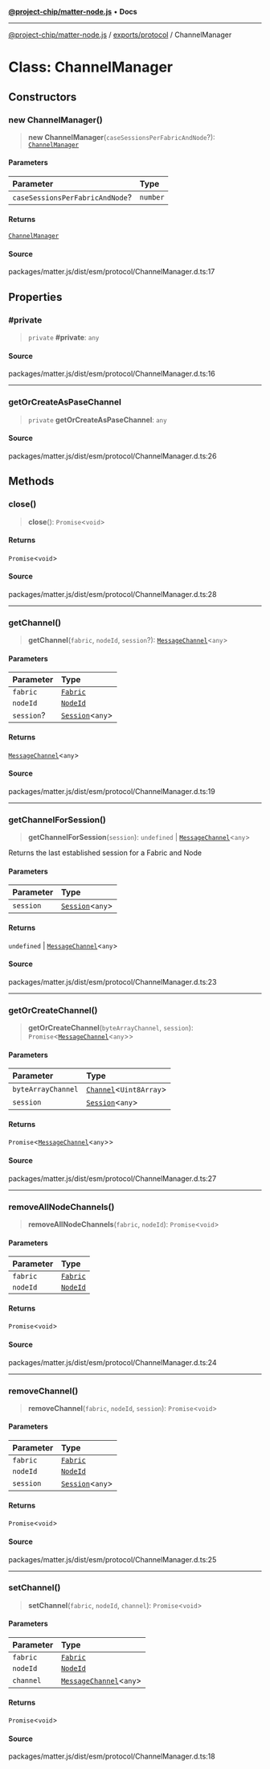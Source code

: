 [**@project-chip/matter-node.js**](../../../README.md) • **Docs**

***

[@project-chip/matter-node.js](../../../modules.md) / [exports/protocol](../README.md) / ChannelManager

# Class: ChannelManager

## Constructors

### new ChannelManager()

> **new ChannelManager**(`caseSessionsPerFabricAndNode`?): [`ChannelManager`](ChannelManager.md)

#### Parameters

| Parameter | Type |
| :------ | :------ |
| `caseSessionsPerFabricAndNode`? | `number` |

#### Returns

[`ChannelManager`](ChannelManager.md)

#### Source

packages/matter.js/dist/esm/protocol/ChannelManager.d.ts:17

## Properties

### #private

> `private` **#private**: `any`

#### Source

packages/matter.js/dist/esm/protocol/ChannelManager.d.ts:16

***

### getOrCreateAsPaseChannel

> `private` **getOrCreateAsPaseChannel**: `any`

#### Source

packages/matter.js/dist/esm/protocol/ChannelManager.d.ts:26

## Methods

### close()

> **close**(): `Promise`\<`void`\>

#### Returns

`Promise`\<`void`\>

#### Source

packages/matter.js/dist/esm/protocol/ChannelManager.d.ts:28

***

### getChannel()

> **getChannel**(`fabric`, `nodeId`, `session`?): [`MessageChannel`](MessageChannel.md)\<`any`\>

#### Parameters

| Parameter | Type |
| :------ | :------ |
| `fabric` | [`Fabric`](../../fabric/classes/Fabric.md) |
| `nodeId` | [`NodeId`](../../datatype/README.md#nodeid) |
| `session`? | [`Session`](../../session/classes/Session.md)\<`any`\> |

#### Returns

[`MessageChannel`](MessageChannel.md)\<`any`\>

#### Source

packages/matter.js/dist/esm/protocol/ChannelManager.d.ts:19

***

### getChannelForSession()

> **getChannelForSession**(`session`): `undefined` \| [`MessageChannel`](MessageChannel.md)\<`any`\>

Returns the last established session for a Fabric and Node

#### Parameters

| Parameter | Type |
| :------ | :------ |
| `session` | [`Session`](../../session/classes/Session.md)\<`any`\> |

#### Returns

`undefined` \| [`MessageChannel`](MessageChannel.md)\<`any`\>

#### Source

packages/matter.js/dist/esm/protocol/ChannelManager.d.ts:23

***

### getOrCreateChannel()

> **getOrCreateChannel**(`byteArrayChannel`, `session`): `Promise`\<[`MessageChannel`](MessageChannel.md)\<`any`\>\>

#### Parameters

| Parameter | Type |
| :------ | :------ |
| `byteArrayChannel` | [`Channel`](../../common/interfaces/Channel.md)\<`Uint8Array`\> |
| `session` | [`Session`](../../session/classes/Session.md)\<`any`\> |

#### Returns

`Promise`\<[`MessageChannel`](MessageChannel.md)\<`any`\>\>

#### Source

packages/matter.js/dist/esm/protocol/ChannelManager.d.ts:27

***

### removeAllNodeChannels()

> **removeAllNodeChannels**(`fabric`, `nodeId`): `Promise`\<`void`\>

#### Parameters

| Parameter | Type |
| :------ | :------ |
| `fabric` | [`Fabric`](../../fabric/classes/Fabric.md) |
| `nodeId` | [`NodeId`](../../datatype/README.md#nodeid) |

#### Returns

`Promise`\<`void`\>

#### Source

packages/matter.js/dist/esm/protocol/ChannelManager.d.ts:24

***

### removeChannel()

> **removeChannel**(`fabric`, `nodeId`, `session`): `Promise`\<`void`\>

#### Parameters

| Parameter | Type |
| :------ | :------ |
| `fabric` | [`Fabric`](../../fabric/classes/Fabric.md) |
| `nodeId` | [`NodeId`](../../datatype/README.md#nodeid) |
| `session` | [`Session`](../../session/classes/Session.md)\<`any`\> |

#### Returns

`Promise`\<`void`\>

#### Source

packages/matter.js/dist/esm/protocol/ChannelManager.d.ts:25

***

### setChannel()

> **setChannel**(`fabric`, `nodeId`, `channel`): `Promise`\<`void`\>

#### Parameters

| Parameter | Type |
| :------ | :------ |
| `fabric` | [`Fabric`](../../fabric/classes/Fabric.md) |
| `nodeId` | [`NodeId`](../../datatype/README.md#nodeid) |
| `channel` | [`MessageChannel`](MessageChannel.md)\<`any`\> |

#### Returns

`Promise`\<`void`\>

#### Source

packages/matter.js/dist/esm/protocol/ChannelManager.d.ts:18
